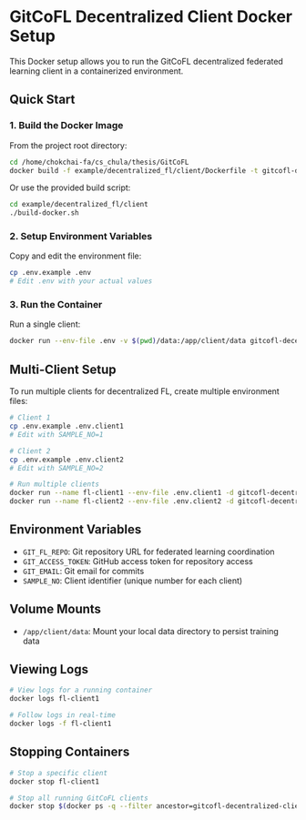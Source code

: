 # GitCoFL Decentralized Client Docker Setup

This Docker setup allows you to run the GitCoFL decentralized federated learning client in a containerized environment.

## Quick Start

### 1. Build the Docker Image

From the project root directory:

```bash
cd /home/chokchai-fa/cs_chula/thesis/GitCoFL
docker build -f example/decentralized_fl/client/Dockerfile -t gitcofl-decentralized-client .
```

Or use the provided build script:

```bash
cd example/decentralized_fl/client
./build-docker.sh
```

### 2. Setup Environment Variables

Copy and edit the environment file:

```bash
cp .env.example .env
# Edit .env with your actual values
```

### 3. Run the Container

Run a single client:

```bash
docker run --env-file .env -v $(pwd)/data:/app/client/data gitcofl-decentralized-client
```

## Multi-Client Setup

To run multiple clients for decentralized FL, create multiple environment files:

```bash
# Client 1
cp .env.example .env.client1
# Edit with SAMPLE_NO=1

# Client 2  
cp .env.example .env.client2
# Edit with SAMPLE_NO=2

# Run multiple clients
docker run --name fl-client1 --env-file .env.client1 -d gitcofl-decentralized-client
docker run --name fl-client2 --env-file .env.client2 -d gitcofl-decentralized-client
```

## Environment Variables

- `GIT_FL_REPO`: Git repository URL for federated learning coordination
- `GIT_ACCESS_TOKEN`: GitHub access token for repository access
- `GIT_EMAIL`: Git email for commits
- `SAMPLE_NO`: Client identifier (unique number for each client)

## Volume Mounts

- `/app/client/data`: Mount your local data directory to persist training data

## Viewing Logs

```bash
# View logs for a running container
docker logs fl-client1

# Follow logs in real-time
docker logs -f fl-client1
```

## Stopping Containers

```bash
# Stop a specific client
docker stop fl-client1

# Stop all running GitCoFL clients
docker stop $(docker ps -q --filter ancestor=gitcofl-decentralized-client)
```
